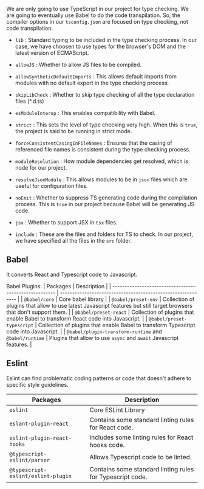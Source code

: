 We are only going to use TypeScript in our project for type checking. We are going to eventually use Babel to do the code transpilation. So, the compiler options in our `tsconfig.json` are focused on type checking, not code transpilation.

- `lib` : Standard typing to be included in the type checking process. In our case, we have choosen to use types for the browser's DOM and the latest version of ECMAScript.

- `allowJS` : Whether to allow JS files to be compiled.

- `allowSyntheticDefaultImports` : This allows default imports from modules with no default export in the type checking process.

- `skipLibCheck` : Whether to skip type checking of all the type declaration files (\*.d.ts)

- `esModuleInterop` : This enables compatibility with Babel.

- `strict` : This sets the level of type checking very high. When this is `true`, the project is said to be running in strict mode.

- `forceConsistentCasingInFileNames` : Ensures that the casing of referenced file names is consistent during the type checking process.

- `moduleResolution` : How module dependencies get resolved, which is node for our project.

- `resolveJsonModule` : This allows modules to be in `json` files which are useful for configuration files.

- `noEmit` : Whether to suppress TS generating code during the compilation process. This is `true` in our project because Babel will be generating JS code.

- `jsx` : Whether to support JSX in `tsx` files.

- `include` : These are the files and folders for TS to check. In our project, we have specified all the files in the `src` folder.

## Babel

It converts React and Typescript code to Javascript.

Babel Plugins:
| Packages | Description |
| ------------------------------------------------------ | ------------------------------------------------------------ |
| `@babel/core` | Core babel library |
| `@babel/preset-env` | Collection of plugins that allow to use latest Javascript features but still target browsers that don't support them. |
| `@babel/preset-react` | Collection of plugins that enable Babel to transform React code into Javascript. |
| `@babel/preset-typescript` | Collection of plugins that enable Babel to transform Typescript code into Javascript. |
| `@babel/plugin-transform-runtime` and `@babel/runtime` | Plugins that allow to use `async` and `await` Javascript features. |

## Eslint

Eslint can find problematic coding patterns or code that doesn't adhere to specific style guidelines.

| Packages                           | Description                                               |
| ---------------------------------- | --------------------------------------------------------- |
| `eslint`                           | Core ESLint Library                                       |
| `eslant-plugin-react`              | Contains some standard linting rules for React code.      |
| `eslint-plugin-react-hooks`        | Includes some linting rules for React hooks code.         |
| `@typescript-eslint/parser`        | Allows Typescript code to be linted.                      |
| `@typescript-eslint/eslint-plugin` | Contains some standard linting rules for Typescript code. |
